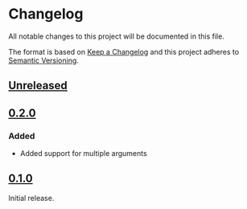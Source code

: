 # Changelog

All notable changes to this project will be documented in this file.

The format is based on [Keep a Changelog](http://keepachangelog.com/en/1.0.0/)
and this project adheres to [Semantic Versioning](http://semver.org/spec/v2.0.0.html).

## [Unreleased]

## [0.2.0]

### Added

- Added support for multiple arguments

## [0.1.0]

Initial release.

[Unreleased]: https://github.com/aldesantis/adaptor/compare/v0.2.0...HEAD
[0.2.0]: https://github.com/aldesantis/adaptor/compare/v0.1.0...v0.2.0
[0.1.0]: https://github.com/aldesantis/adaptor/tree/v0.1.0
